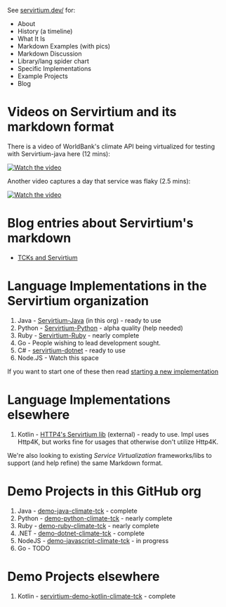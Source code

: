 See [servirtium.dev/](https://servirtium.dev/) for:

* About
* History (a timeline)
* What It Is
* Markdown Examples (with pics)
* Markdown Discussion
* Library/lang spider chart
* Specific Implementations
* Example Projects
* Blog

# Videos on Servirtium and its markdown format

There is a video of WorldBank's climate API being virtualized for testing with Servirtium-java here (12 mins):

[![Watch the video](https://user-images.githubusercontent.com/82182/69798811-ecf80f80-11c9-11ea-8a8c-14c7be6d4218.png)](https://youtu.be/256kAL890GI)

Another video captures a day that service was flaky (2.5 mins):

[![Watch the video](https://user-images.githubusercontent.com/82182/69798628-8a067880-11c9-11ea-92f7-8eccfeee1125.png)](https://youtu.be/PEsVkMUH6uQ) 

# Blog entries about Servirtium's markdown

* [TCKs and Servirtium](https://paulhammant.com/2019/06/14/tcks-and-servirtium/)

# Language Implementations in the Servirtium organization

1. Java - [Servirtium-Java](https://github.com/servirtium/servirtium-java) (in this org) - ready to use
2. Python - [Servirtium-Python](https://github.com/servirtium/servirtium-python) - alpha quality (help needed)
3. Ruby - [Servirtium-Ruby](https://github.com/servirtium/servirtium-ruby) - nearly complete
4. Go - People wishing to lead development sought.
5. C# - [servirtium-dotnet](https://github.com/servirtium/servirtium-dotnet) - ready to use
6. Node.JS - Watch this space

If you want to start one of these then read [starting a new implementation](starting-a-new-implementation.md)

# Language Implementations elsewhere

1. Kotlin - [HTTP4's Servirtium lib](https://www.http4k.org/guide/modules/servicevirtualisation/) (external) - ready to use. Impl uses Http4K, but works fine for usages that otherwise don't utilize Http4K.

We're also looking to existing *Service Virtualization* frameworks/libs to support (and help refine) the same Markdown format.

# Demo Projects in this GitHub org

1. Java - [demo-java-climate-tck](https://github.com/servirtium/demo-java-climate-tck) - complete
2. Python - [demo-python-climate-tck](https://github.com/servirtium/demo-python-climate-tck) - nearly complete
3. Ruby - [demo-ruby-climate-tck](https://github.com/servirtium/demo-ruby-climate-tck) - nearly complete
4. .NET - [demo-dotnet-climate-tck](https://github.com/servirtium/demo-dotnet-climate-tck) - complete
5. NodeJS - [demo-javascript-climate-tck](https://github.com/servirtium/demo-javascript-climate-tck) - in progress
6. Go - TODO

# Demo Projects elsewhere

1. Kotlin - [servirtium-demo-kotlin-climate-tck](https://github.com/http4k/servirtium-demo-kotlin-climate-tck) - complete
